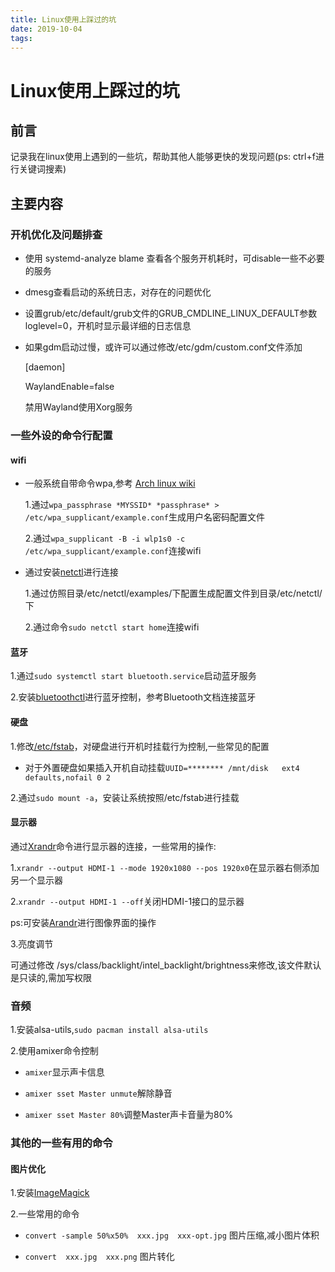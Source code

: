 ```yaml
---
title: Linux使用上踩过的坑
date: 2019-10-04
tags:
---
```


# Linux使用上踩过的坑

## 前言

记录我在linux使用上遇到的一些坑，帮助其他人能够更快的发现问题(ps: ctrl+f进行关键词搜素)

## 主要内容

### 开机优化及问题排查

- 使用 systemd-analyze blame 查看各个服务开机耗时，可disable一些不必要的服务

- dmesg查看启动的系统日志，对存在的问题优化

- 设置grub/etc/default/grub文件的GRUB_CMDLINE_LINUX_DEFAULT参数loglevel=0，开机时显示最详细的日志信息

- 如果gdm启动过慢，或许可以通过修改/etc/gdm/custom.conf文件添加
  
  [daemon]
  
  WaylandEnable=false
  
  禁用Wayland使用Xorg服务

### 一些外设的命令行配置

#### wifi

- 一般系统自带命令wpa,参考 [Arch linux wiki](https://wiki.archlinux.org/index.php/WPA_supplicant)
  
  1.通过`wpa_passphrase *MYSSID* *passphrase* > /etc/wpa_supplicant/example.conf`生成用户名密码配置文件
  
  2.通过`wpa_supplicant -B -i wlp1s0 -c /etc/wpa_supplicant/example.conf`连接wifi

- 通过安装[netctl](https://wiki.archlinux.org/index.php/Netctl)进行连接
  
  1.通过仿照目录/etc/netctl/examples/下配置生成配置文件到目录/etc/netctl/下
  
  2.通过命令`sudo netctl start home`连接wifi

#### 蓝牙

1.通过`sudo systemctl start bluetooth.service`启动蓝牙服务

2.安装[bluetoothctl](https://wiki.archlinux.org/index.php/Bluetooth#Console)进行蓝牙控制，参考Bluetooth文档连接蓝牙

#### 硬盘

1.修改[/etc/fstab](https://en.wikipedia.org/wiki/Fstab)，对硬盘进行开机时挂载行为控制,一些常见的配置

- 对于外置硬盘如果插入开机自动挂载`UUID=******** /mnt/disk   ext4    defaults,nofail 0 2 `

2.通过`sudo mount -a`，安装让系统按照/etc/fstab进行挂载

#### 显示器

通过[Xrandr](https://wiki.archlinux.org/index.php/Xrandr)命令进行显示器的连接，一些常用的操作:

1.`xrandr --output HDMI-1 --mode 1920x1080 --pos 1920x0`在显示器右侧添加另一个显示器

2.`xrandr --output HDMI-1 --off`关闭HDMI-1接口的显示器

ps:可安装[Arandr](https://christian.amsuess.com/tools/arandr/)进行图像界面的操作

3.亮度调节

可通过修改 /sys/class/backlight/intel_backlight/brightness来修改,该文件默认是只读的,需加写权限

### 音频

1.安装alsa-utils,`sudo pacman install alsa-utils`

2.使用amixer命令控制

- `amixer`显示声卡信息

- `amixer sset Master unmute`解除静音

- `amixer sset Master 80%`调整Master声卡音量为80%

### 其他的一些有用的命令

#### 图片优化

1.安装[ImageMagick](https://wiki.archlinux.org/index.php/ImageMagick)

2.一些常用的命令

- `convert -sample 50%x50%  xxx.jpg  xxx-opt.jpg` 图片压缩,减小图片体积

- `convert  xxx.jpg  xxx.png` 图片转化
